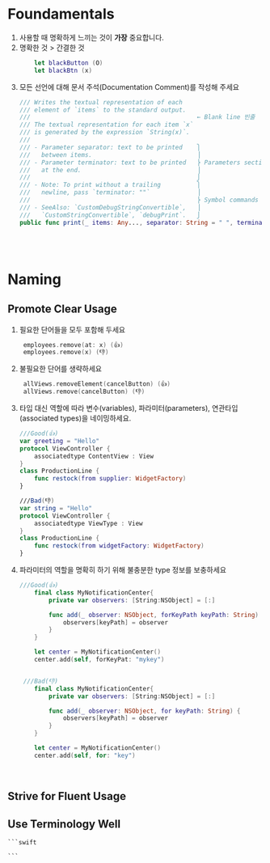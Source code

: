 
# Foundamentals
1. 사용할 때 명확하게 느끼는 것이 **가장** 중요합니다.
2. 명확한 것 > 간결한 것 
    ```swift
        let blackButton (O)
        let blackBtn (x)
    ```
3.  모든 선언에 대해 문서 주석(Documentation Comment)를 작성해 주세요
     ```swift
    /// Writes the textual representation of each  
    /// element of `items` to the standard output.
    ///                                              ← Blank line 빈줄
    /// The textual representation for each item `x` 
    /// is generated by the expression `String(x)`.
    ///
    /// - Parameter separator: text to be printed    ⎫
    ///   between items.                             ⎟
    /// - Parameter terminator: text to be printed   ⎬ Parameters section
    ///   at the end.                                ⎟
    ///                                              ⎭
    /// - Note: To print without a trailing          ⎫
    ///   newline, pass `terminator: ""`             ⎟
    ///                                              ⎬ Symbol commands
    /// - SeeAlso: `CustomDebugStringConvertible`,   ⎟
    ///   `CustomStringConvertible`, `debugPrint`.   ⎭
    public func print(_ items: Any..., separator: String = " ", terminator: String = "\n")
    ```

<br/><br/>

# Naming
## Promote Clear Usage
1. 필요한 단어들을 모두 포함해 두세요
   ```swift
    employees.remove(at: x) (👍)
    employees.remove(x) (👎)
   ```

2. 불필요한 단어를 생략하세요
   ```swift
    allViews.removeElement(cancelButton) (👍)
    allViews.remove(cancelButton) (👎)
   ```

3. 타입 대신 역할에 따라 변수(variables), 파라미터(parameters), 연관타입(associated types)을 네이밍하세요.
    ```swift
    ///Good(👍)
    var greeting = "Hello"
    protocol ViewController {
        associatedtype ContentView : View
    }
    class ProductionLine {
        func restock(from supplier: WidgetFactory)
    }

    ///Bad(👎)
    var string = "Hello"
    protocol ViewController {
        associatedtype ViewType : View
    }
    class ProductionLine {
        func restock(from widgetFactory: WidgetFactory)
    }

    ```

4. 파라미터의 역할을 명확히 하기 위해 불충분한 type 정보를 보충하세요
    ```swift
    ///Good(👍)
        final class MyNotificationCenter{
            private var observers: [String:NSObject] = [:]

            func add(_ observer: NSObject, forKeyPath keyPath: String) {
                observers[keyPath] = observer
            }
        }

        let center = MyNotificationCenter()
        center.add(self, forKeyPat: "mykey")


     ///Bad(👎)
        final class MyNotificationCenter{
            private var observers: [String:NSObject] = [:]

            func add(_ observer: NSObject, for keyPath: String) {
                observers[keyPath] = observer
            }
        }

        let center = MyNotificationCenter()
        center.add(self, for: "key")
    ```
<br/>

## Strive for Fluent Usage








## Use Terminology Well


    ```swift
    
    ```